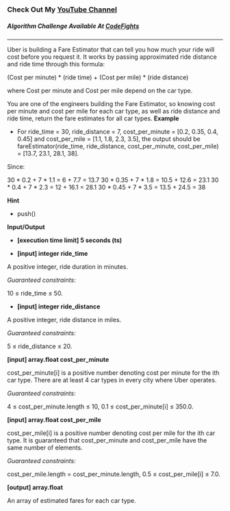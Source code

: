 ### Check Out My [YouTube Channel](https://www.YouTube.com/CodingTutorials360)

##### Algorithm Challenge Available At [CodeFights](https://codefights.com/company-challenges/uber/HNQwGHfKAoYsz9KX6)
---
Uber is building a Fare Estimator that can tell you how much your ride will cost before you request it. It works by passing approximated ride distance and ride time through this formula:

(Cost per minute) * (ride time) + (Cost per mile) * (ride distance)

where Cost per minute and Cost per mile depend on the car type.

You are one of the engineers building the Fare Estimator, so knowing cost per minute and cost per mile for each car type, as well as ride distance and ride time, return the fare estimates for all car types.
**Example**

- For
ride_time = 30,
ride_distance = 7,
cost_per_minute = [0.2, 0.35, 0.4, 0.45] and
cost_per_mile = [1.1, 1.8, 2.3, 3.5], the output should be
fareEstimator(ride_time, ride_distance, cost_per_minute, cost_per_mile) = [13.7, 23.1, 28.1, 38].

Since:

30 * 0.2 + 7 * 1.1 = 6 + 7.7 = 13.7
30 * 0.35 + 7 * 1.8 = 10.5 + 12.6 = 23.1
30 * 0.4 + 7 * 2.3 = 12 + 16.1 = 28.1
30 * 0.45 + 7 * 3.5 = 13.5 + 24.5 = 38

**Hint**
-   push()

**Input/Output**

- **[execution time limit] 5 seconds (ts)**

- **[input] integer ride_time**

A positive integer, ride duration in minutes.

*Guaranteed constraints:*

10 ≤ ride_time ≤ 50.

- **[input] integer ride_distance**

A positive integer, ride distance in miles.

*Guaranteed constraints:*

5 ≤ ride_distance ≤ 20.

**[input] array.float cost_per_minute**

cost_per_minute[i] is a positive number denoting cost per minute for the ith car type. There are at least 4 car types in every city where Uber operates.

*Guaranteed constraints:*

4 ≤ cost_per_minute.length ≤ 10,
0.1 ≤ cost_per_minute[i] ≤ 350.0.

**[input] array.float cost_per_mile**

cost_per_mile[i] is a positive number denoting cost per mile for the ith car type. It is guaranteed that cost_per_minute and cost_per_mile have the same number of elements.

*Guaranteed constraints:*

cost_per_mile.length = cost_per_minute.length,
0.5 ≤ cost_per_mile[i] ≤ 7.0.

**[output] array.float**

An array of estimated fares for each car type.
